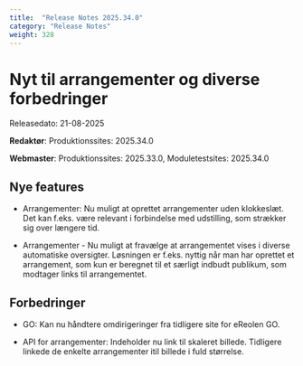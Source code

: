 ```yaml
---
title:  "Release Notes 2025.34.0"
category: "Release Notes"
weight: 328
---  
```


# Nyt til arrangementer og diverse forbedringer

Releasedato: 21-08-2025

**Redaktør**: Produktionssites: 2025.34.0

**Webmaster**: Produktionssites: 2025.33.0, Moduletestsites: 2025.34.0 

## Nye features

- Arrangementer: Nu muligt at oprettet arrangementer uden klokkeslæt. Det kan f.eks. være relevant i forbindelse med udstilling, som strækker sig over længere tid.

- Arrangementer - Nu muligt at fravælge at arrangementet vises i diverse automatiske oversigter. Løsningen er f.eks. nyttig når man har oprettet et arrangement, som kun er beregnet til et særligt indbudt publikum, som modtager links til arrangementet. 

## Forbedringer

- GO: Kan nu håndtere omdirigeringer fra tidligere site for eReolen GO.
  
- API for arrangementer: Indeholder nu link til skaleret billede. Tidligere linkede de enkelte arrangementer itil billede i fuld størrelse. 

